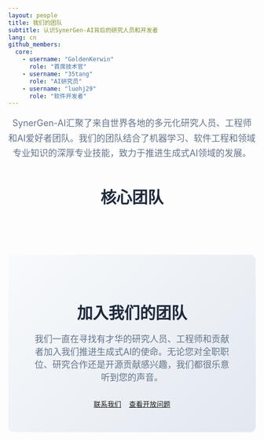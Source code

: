 ```yaml
---
layout: people
title: 我们的团队
subtitle: 认识SynerGen-AI背后的研究人员和开发者
lang: cn
github_members:
  core:
    - username: "GoldenKerwin"
      role: "首席技术官"
    - username: "35tang"
      role: "AI研究员"
    - username: "luohj29"
      role: "软件开发者"
---
```


<div class="people-page">
  <div class="team-intro">
    <p>SynerGen-AI汇聚了来自世界各地的多元化研究人员、工程师和AI爱好者团队。我们的团队结合了机器学习、软件工程和领域专业知识的深厚专业技能，致力于推进生成式AI领域的发展。</p>
  </div>

  <div class="team-sections">
    <section class="team-section">
      <h2>核心团队</h2>
      <div class="team-grid" id="core-team-grid">
        <!-- 核心团队成员将通过JavaScript动态加载 -->
      </div>
    </section>
  </div>
</div>

<!-- GitHub成员数据 -->
<script type="application/json" id="github-members-data">
{{ page.github_members | jsonify }}
</script>

<script>
// 将GitHub成员数据传递给JavaScript
const githubMembersData = {{ page.github_members | jsonify }};
</script>

<script src="{{ '/assets/js/cache-manager.js' | relative_url }}"></script>
<script src="{{ '/assets/js/cache-monitor.js' | relative_url }}"></script>

<div class="join-team">
  <div class="join-team-content">
    <h2>加入我们的团队</h2>
    <p>我们一直在寻找有才华的研究人员、工程师和贡献者加入我们推进生成式AI的使命。无论您对全职职位、研究合作还是开源贡献感兴趣，我们都很乐意听到您的声音。</p>
    <div class="join-actions">
      <a href="/contact/" class="btn btn-primary">联系我们</a>
      <a href="https://github.com/SynerGen-AI" target="_blank" class="btn btn-secondary">查看开放问题</a>
    </div>
  </div>
</div>

<style>
.people-page {
  max-width: 1200px;
  margin: 0 auto;
}

.team-intro {
  text-align: center;
  margin-bottom: 3rem;
  font-size: 1.125rem;
  color: #64748b;
  line-height: 1.7;
}

.team-section {
  margin-bottom: 4rem;
}

.team-section h2 {
  font-size: 2rem;
  font-weight: 700;
  margin-bottom: 2rem;
  color: #1e293b;
  text-align: center;
}

.team-grid {
  display: grid;
  grid-template-columns: repeat(auto-fill, minmax(300px, 1fr));
  gap: 2rem;
}

.team-member {
  height: 100%;
}

.member-card {
  background: white;
  border-radius: 12px;
  padding: 2rem;
  box-shadow: 0 4px 6px rgba(0, 0, 0, 0.05);
  transition: all 0.3s ease;
  border: 1px solid #e2e8f0;
  height: 100%;
  display: flex;
  flex-direction: column;
  text-align: center;
}

.member-card:hover {
  transform: translateY(-5px);
  box-shadow: 0 20px 40px rgba(0, 0, 0, 0.1);
}

.member-avatar {
  width: 120px;
  height: 120px;
  margin: 0 auto 1.5rem;
  border-radius: 50%;
  overflow: hidden;
  border: 4px solid #e2e8f0;
}

.member-avatar img {
  width: 100%;
  height: 100%;
  object-fit: cover;
}

.avatar-placeholder {
  width: 100%;
  height: 100%;
  background: linear-gradient(135deg, #2563eb, #7c3aed);
  display: flex;
  align-items: center;
  justify-content: center;
  color: white;
  font-size: 3rem;
}

.member-info {
  flex: 1;
  display: flex;
  flex-direction: column;
}

.member-name a {
  color: #1e293b;
  text-decoration: none;
  font-size: 1.25rem;
  font-weight: 600;
  transition: color 0.3s ease;
}

.member-name a:hover {
  color: #2563eb;
}

.member-position {
  color: #2563eb;
  font-weight: 600;
  margin: 0.5rem 0;
}

.member-affiliation {
  color: #64748b;
  font-size: 0.875rem;
  margin-bottom: 1rem;
}

.member-bio {
  color: #64748b;
  line-height: 1.6;
  margin-bottom: 1.5rem;
  flex: 1;
}

.member-links {
  display: flex;
  justify-content: center;
  gap: 1rem;
  margin-bottom: 1rem;
}

.member-link {
  width: 40px;
  height: 40px;
  background: #f8fafc;
  border: 1px solid #e2e8f0;
  border-radius: 50%;
  display: flex;
  align-items: center;
  justify-content: center;
  color: #64748b;
  text-decoration: none;
  transition: all 0.3s ease;
}

.member-link:hover {
  background: #2563eb;
  color: white;
  border-color: #2563eb;
  transform: translateY(-2px);
}

.member-expertise {
  display: flex;
  flex-wrap: wrap;
  gap: 0.5rem;
  justify-content: center;
}

.expertise-tag {
  padding: 0.25rem 0.75rem;
  background: #f1f5f9;
  color: #475569;
  border-radius: 20px;
  font-size: 0.75rem;
  font-weight: 500;
}

/* 加载和错误状态样式 */
.loading-message, .error-message {
  text-align: center;
  padding: 3rem 2rem;
  color: #64748b;
  font-size: 1.125rem;
}

.loading-message i {
  margin-right: 0.5rem;
  color: #2563eb;
}

.error-message {
  color: #ef4444;
}

.error-message i {
  margin-right: 0.5rem;
}

/* 错误卡片样式 */
.error-card {
  border-color: #fecaca;
  background: #fef2f2;
}

.error-card .avatar-placeholder {
  background: linear-gradient(135deg, #ef4444, #dc2626);
}

.error-text {
  color: #ef4444;
  font-style: italic;
}

/* 成员统计样式 */
.member-stats {
  display: flex;
  justify-content: center;
  gap: 1rem;
  margin-top: 1rem;
  padding-top: 1rem;
  border-top: 1px solid #e2e8f0;
}

.stat-item {
  display: flex;
  align-items: center;
  gap: 0.25rem;
  font-size: 0.875rem;
  color: #64748b;
}

.stat-item i {
  color: #2563eb;
}

/* 成员姓名样式更新 */
.member-name {
  color: #1e293b;
  font-size: 1.25rem;
  font-weight: 600;
  margin: 0;
  transition: color 0.3s ease;
}

.member-name:hover {
  color: #2563eb;
}

.join-team {
  background: linear-gradient(135deg, #f8fafc, #e2e8f0);
  border-radius: 12px;
  padding: 3rem;
  text-align: center;
  margin-top: 4rem;
}

.join-team h2 {
  font-size: 2rem;
  font-weight: 700;
  margin-bottom: 1rem;
  color: #1e293b;
}

.join-team p {
  font-size: 1.125rem;
  color: #64748b;
  margin-bottom: 2rem;
  max-width: 600px;
  margin-left: auto;
  margin-right: auto;
}

.join-actions {
  display: flex;
  gap: 1rem;
  justify-content: center;
  flex-wrap: wrap;
}

@media (max-width: 768px) {
  .team-grid {
    grid-template-columns: 1fr;
  }
  
  .join-actions {
    flex-direction: column;
    align-items: center;
  }
  
  .join-team {
    padding: 2rem;
  }
}
</style>
